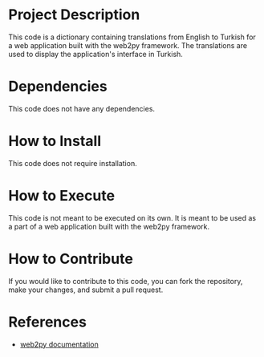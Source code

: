 # Project Description

This code is a dictionary containing translations from English to Turkish for a web application built with the web2py framework. The translations are used to display the application's interface in Turkish.

# Dependencies

This code does not have any dependencies.

# How to Install

This code does not require installation.

# How to Execute

This code is not meant to be executed on its own. It is meant to be used as a part of a web application built with the web2py framework.

# How to Contribute

If you would like to contribute to this code, you can fork the repository, make your changes, and submit a pull request.

# References

- [web2py documentation](http://www.web2py.com/books/default/chapter/29/00/introduction)